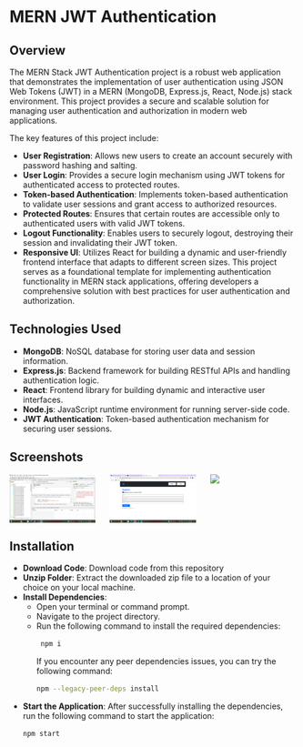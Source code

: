 ﻿# MERN JWT Authentication

## Overview
The MERN Stack JWT Authentication project is a robust web application that demonstrates the implementation of user authentication using JSON Web Tokens (JWT) in a MERN (MongoDB, Express.js, React, Node.js) stack environment. This project provides a secure and scalable solution for managing user authentication and authorization in modern web applications.

The key features of this project include:
- **User Registration**: Allows new users to create an account securely with password hashing and salting.
- **User Login**: Provides a secure login mechanism using JWT tokens for authenticated access to protected routes.
- **Token-based Authentication**: Implements token-based authentication to validate user sessions and grant access to authorized resources.
- **Protected Routes**: Ensures that certain routes are accessible only to authenticated users with valid JWT tokens.
- **Logout Functionality**: Enables users to securely logout, destroying their session and invalidating their JWT token.
- **Responsive UI**: Utilizes React for building a dynamic and user-friendly frontend interface that adapts to different screen sizes.
This project serves as a foundational template for implementing authentication functionality in MERN stack applications, offering developers a comprehensive solution with best practices for user authentication and authorization.

## Technologies Used
- **MongoDB**: NoSQL database for storing user data and session information.
- **Express.js**: Backend framework for building RESTful APIs and handling authentication logic.
- **React**: Frontend library for building dynamic and interactive user interfaces.
- **Node.js**: JavaScript runtime environment for running server-side code.
- **JWT Authentication**: Token-based authentication mechanism for securing user sessions.

## Screenshots
<div style="display: flex; justify-content: space-between;">
    <img src="https://github.com/Aman-Sekhon/mern_project/blob/d5df389d350952d2001b23f83ebe9212957bcd62/client/public/Screenshot%20(315).png" width="30%">
    <img src="https://github.com/Aman-Sekhon/mern_project/blob/b762b7f8d69e5074e181ad731b2d1eb774cb8ced/client/public/Screenshot%20(317).png" width="30%">
    <img src="https://github.com/Aman-Sekhon/mern_project/blob/b762b7f8d69e5074e181ad731b2d1eb774cb8ced/client/public/Screenshot%20(319)" width="30%">
</div>

## Installation
- **Download Code**: Download code from this repository
- **Unzip Folder**: Extract the downloaded zip file to a location of your choice on your local machine.
- **Install Dependencies**:
  - Open your terminal or command prompt.
  - Navigate to the project directory.
  - Run the following command to install the required dependencies:
    ```bash
     npm i
     ```
    If you encounter any peer dependencies issues, you can try the following command:
    ```bash
    npm --legacy-peer-deps install
    ```
- **Start the Application**: 
  After successfully installing the dependencies, run the following command to start the application:
  ```bash
  npm start
  ```
